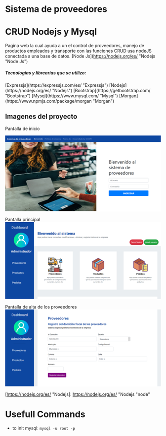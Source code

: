 
# Sistema de proveedores
# CRUD Nodejs y Mysql

Pagina web la cual ayuda a un el control de proveedores, manejo de productos empleados y  transporte con las funciones CRUD usa nodeJS conectada a una base de datos.
[Node Js](https://nodejs.org/es/ "Nodejs "Node Js")
<h5> Tecnologias y librearias que se utilizo:</h5>
[Expressjs](https://expressjs.com/es/ "Expressjs")
[Nodejs](https://nodejs.org/es/ "Nodejs")
[Bootstrap](https://getbootstrap.com/ "Bootstrap")
[Mysql](https://www.mysql.com/ "Mysql")
[Morgan](https://www.npmjs.com/package/morgan "Morgan")

<h2>Imagenes del proyecto</h2>
Pantalla de inicio

![Preview](https://raw.githubusercontent.com/ErickRV19/crud-nodejs-mysql/master/previews/Screenshot_2020-05-08%20Nodejs%20Mysql%20CRUD.png "Preview")


Pantalla principal
![Preview2]( https://raw.githubusercontent.com/ErickRV19/crud-nodejs-mysql/master/previews/Screenshot%20de%20pagina%20principal%20copy.png "Preview 2")


Pantalla de alta de los proveedores
![Preview](https://raw.githubusercontent.com/ErickRV19/crud-nodejs-mysql/master/previews/Screenshot_2020-05-08%20Nodejs%20Mysql%20CRUD4.png "Preview")


[https://nodejs.org/es/ "Nodejs]: https://nodejs.org/es/ "Nodejs "node"

# Usefull Commands
- to init mysql: `mysql -u root -p`
